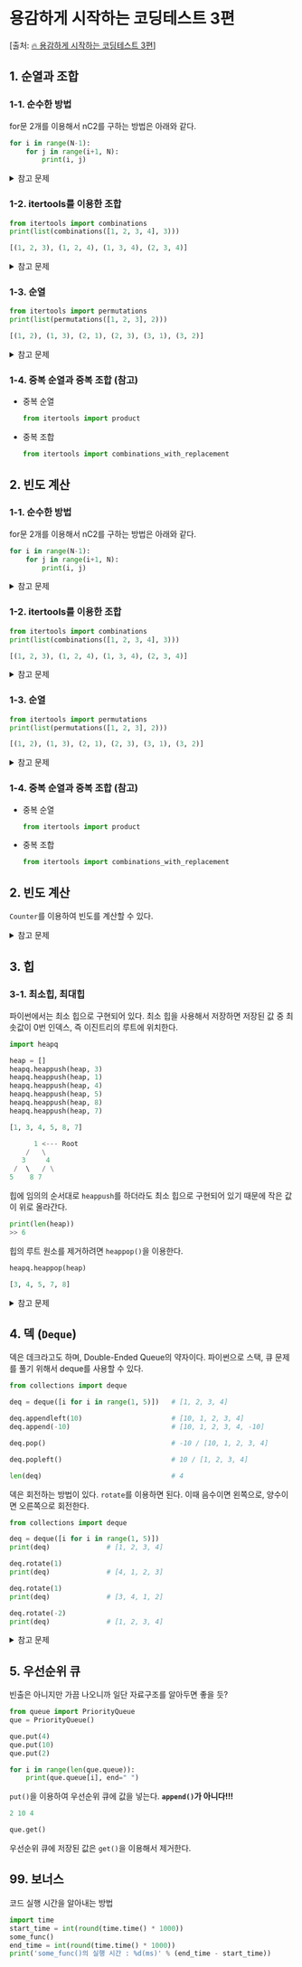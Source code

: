 # 용감하게 시작하는 코딩테스트 3편
[출처: [🔥 용감하게 시작하는 코딩테스트 3편](https://covenant.tistory.com/143)]

## 1. 순열과 조합

### 1-1. 순수한 방법
for문 2개를 이용해서 nC2를 구하는 방법은 아래와 같다.
```Python
for i in range(N-1):
    for j in range(i+1, N):
        print(i, j)
```
<details>
<summary>참고 문제</summary>
<div markdown="1">

[백준 9613번 GCD 합 (S4)](https://www.acmicpc.net/problem/9613)
```Python
def gcd(n, m):
    for i in range(min(n, m), 0, -1):
        if n % i == 0 and m % i == 0:
            return i

for _ in range(int(input())):
    n, *arr = map(int, input().split())
    arr.sort()

    result = 0

    for i in range(len(arr)-1):
        for j in range(i+1, len(arr)):
            result += gcd(arr[i], arr[j])

    print(result)
```
</div>
</details>

### 1-2. itertools를 이용한 조합
```Python
from itertools import combinations
print(list(combinations([1, 2, 3, 4], 3)))
```

```Python
[(1, 2, 3), (1, 2, 4), (1, 3, 4), (2, 3, 4)]
```
<details>
<summary>참고 문제</summary>
<div markdown="1">

[백준 15650번 N과 M (2) (S3)](https://www.acmicpc.net/problem/15650)
```Python
from itertools import combinations

N, M = map(int, input().split())

result = list(combinations(list(range(1, N+1)), M))

for res in result:
    answer = ''.join(str(list(res))).replace('[', '').replace(']', '').replace(',', '')
    print(answer.strip())
```
</div>
</details>

### 1-3. 순열
```Python
from itertools import permutations
print(list(permutations([1, 2, 3], 2)))
```

```Python
[(1, 2), (1, 3), (2, 1), (2, 3), (3, 1), (3, 2)]
```
<details>
<summary>참고 문제</summary>
<div markdown="1">

[백준 15649번 N과 M (1) (S3)](https://www.acmicpc.net/problem/15649)
```Python
from itertools import permutations

N, M = map(int, input().split())

result = list(permutations(list(range(1, N+1)), M))

for res in result:
    answer = ''.join(str(list(res))).replace('[', '').replace(']', '').replace(',', '')
    print(answer.strip())
```
</div>
</details>

### 1-4. 중복 순열과 중복 조합 (참고)
- 중복 순열
    ```Python
    from itertools import product
    ```

- 중복 조합
    ```Python
    from itertools import combinations_with_replacement
    ```

## 2. 빈도 계산

### 1-1. 순수한 방법
for문 2개를 이용해서 nC2를 구하는 방법은 아래와 같다.
```Python
for i in range(N-1):
    for j in range(i+1, N):
        print(i, j)
```
<details>
<summary>참고 문제</summary>
<div markdown="1">

[백준 9613번 GCD 합 (S4)](https://www.acmicpc.net/problem/9613)
```Python
def gcd(n, m):
    for i in range(min(n, m), 0, -1):
        if n % i == 0 and m % i == 0:
            return i

for _ in range(int(input())):
    n, *arr = map(int, input().split())
    arr.sort()

    result = 0

    for i in range(len(arr)-1):
        for j in range(i+1, len(arr)):
            result += gcd(arr[i], arr[j])

    print(result)
```
</div>
</details>

### 1-2. itertools를 이용한 조합
```Python
from itertools import combinations
print(list(combinations([1, 2, 3, 4], 3)))
```

```Python
[(1, 2, 3), (1, 2, 4), (1, 3, 4), (2, 3, 4)]
```
<details>
<summary>참고 문제</summary>
<div markdown="1">

[백준 15650번 N과 M (2) (S3)](https://www.acmicpc.net/problem/15650)
```Python
from itertools import combinations

N, M = map(int, input().split())

result = list(combinations(list(range(1, N+1)), M))

for res in result:
    answer = ''.join(str(list(res))).replace('[', '').replace(']', '').replace(',', '')
    print(answer.strip())
```
</div>
</details>

### 1-3. 순열
```Python
from itertools import permutations
print(list(permutations([1, 2, 3], 2)))
```

```Python
[(1, 2), (1, 3), (2, 1), (2, 3), (3, 1), (3, 2)]
```
<details>
<summary>참고 문제</summary>
<div markdown="1">

[백준 15649번 N과 M (1) (S3)](https://www.acmicpc.net/problem/15649)
```Python
from itertools import permutations

N, M = map(int, input().split())

result = list(permutations(list(range(1, N+1)), M))

for res in result:
    answer = ''.join(str(list(res))).replace('[', '').replace(']', '').replace(',', '')
    print(answer.strip())
```
</div>
</details>

### 1-4. 중복 순열과 중복 조합 (참고)
- 중복 순열
    ```Python
    from itertools import product
    ```

- 중복 조합
    ```Python
    from itertools import combinations_with_replacement
    ```

## 2. 빈도 계산
`Counter`를 이용하여 빈도를 계산할 수 있다.

<details>
<summary>참고 문제</summary>
<div markdown="1">

- [백준 2592번 대표값 (B2)](https://www.acmicpc.net/problem/2592)
    ```Python
    from collections import Counter

    numbers = [int(input()) for _ in range(10)]

    mode = Counter(numbers).most_common()

    print(sum(numbers) // 10)
    print(mode[0][0])
    ```

- [백준 1157번 단어 공부 (B1)](https://www.acmicpc.net/problem/1157)
    ```Python
    from collections import Counter

    inputStr = input().upper()
    mode = Counter(inputStr)

    max_count = max(mode.values())  # 가장 많이 나온 알파벳의 빈도수

    most_common = [char for char, count in mode.items() if count == max_count]

    if len(most_common) > 1:
        print('?')
    else:
        print(most_common[0])
    ```

</div>
</details>

## 3. 힙

### 3-1. 최소힙, 최대힙
파이썬에서는 최소 힙으로 구현되어 있다.
최소 힙을 사용해서 저장하면 저장된 값 중 최솟값이 0번 인덱스, 즉 이진트리의 루트에 위치한다.

```Python
import heapq

heap = []
heapq.heappush(heap, 3)
heapq.heappush(heap, 1)
heapq.heappush(heap, 4)
heapq.heappush(heap, 5)
heapq.heappush(heap, 8)
heapq.heappush(heap, 7)
```
```Python
[1, 3, 4, 5, 8, 7]

      1 <--- Root
    /   \
   3     4
 /  \   / \
5    8 7
```
힙에 임의의 순서대로 `heappush`를 하더라도 최소 힙으로 구현되어 있기 때문에 작은 값이 위로 올라간다.
```Python
print(len(heap))
>> 6
```
힙의 루트 원소를 제거하려면 `heappop()`을 이용한다.
```Python
heapq.heappop(heap)
```
```Python
[3, 4, 5, 7, 8]
```

<details>
<summary>참고 문제</summary>
<div markdown="1">

- [백준 11279번 최대 힙 (S2)](https://www.acmicpc.net/problem/11279)
    ```Python
    import sys, heapq

    heap = []

    for _ in range(int(sys.stdin.readline())):
        num = int(sys.stdin.readline())

        if num == 0:
            if len(heap) > 0:
                print(-heapq.heappop(heap))
            else:
                print(0)
        else:
            heapq.heappush(heap, -num)
    ```

- [백준 1927번 최소 힙 (S2)](https://www.acmicpc.net/problem/1927)
    ```Python
    import sys, heapq

    heap = []

    for _ in range(int(sys.stdin.readline())):
        num = int(sys.stdin.readline())

        if num == 0:
            if len(heap) > 0:
                print(heapq.heappop(heap))
            else:
                print(0)
        else:
            heapq.heappush(heap, num)
    ```

- [백준 11286번 절댓값 힙 (S1)](https://www.acmicpc.net/problem/11286)
    ```Python
    import heapq
    import sys

    q1 = []      # 음수 넣을 힙
    q2 = []      # 양수 넣을 힙

    for i in range(int(sys.stdin.readline())):
        num = int(sys.stdin.readline().rstrip())

        # 1. 입력이 양수 또는 음수: heappush
        if num < 0:
            heapq.heappush(q1, -num)      # 음수 입력
        elif num > 0:
            heapq.heappush(q2, num)       # 양수 입력
        # 2. 입력이 0: heappop
        else:
            if not q1:                    # q1이 비어 있을 때
                if not q2:                # q2가 비어 있다면
                    print(0)
                else:                     # q2가 비어있지 않다면
                    print(heapq.heappop(q2))
            elif not q2:                  # q1이 비어 있지 않을 때 q2가 비어 있다면
                print(-heapq.heappop(q1))
            else:                         # q1, q2 모두 비어 있지 않을 때
                temp1 = -heapq.heappop(q1)
                temp2 = heapq.heappop(q2)

                # q1과 q2를 하나씩 heappop하고, 절대값이 작은 값을 출력
                if abs(temp1) > abs(temp2):
                    print(temp2)
                    heapq.heappush(q1, -temp1)
                else:
                    print(temp1)
                    heapq.heappush(q2, temp2)
    ```

</div>
</details>


## 4. 덱 (`Deque`)
덱은 데크라고도 하며, Double-Ended Queue의 약자이다.
파이썬으로 스택, 큐 문제를 풀기 위해서 deque를 사용할 수 있다.
```Python
from collections import deque

deq = deque([i for i in range(1, 5)])   # [1, 2, 3, 4]

deq.appendleft(10)                      # [10, 1, 2, 3, 4]
deq.append(-10)                         # [10, 1, 2, 3, 4, -10]

deq.pop()                               # -10 / [10, 1, 2, 3, 4]

deq.popleft()                           # 10 / [1, 2, 3, 4]

len(deq)                                # 4
```
덱은 회전하는 방법이 있다. `rotate`를 이용하면 된다.
이때 음수이면 왼쪽으로, 양수이면 오른쪽으로 회전한다.
```Python
from collections import deque

deq = deque([i for i in range(1, 5)])
print(deq)              # [1, 2, 3, 4]

deq.rotate(1)
print(deq)              # [4, 1, 2, 3]

deq.rotate(1)
print(deq)              # [3, 4, 1, 2]

deq.rotate(-2)
print(deq)              # [1, 2, 3, 4]
```


<details>
<summary>참고 문제</summary>
<div markdown="1">

- [백준 2164번 카드2 (S4)](https://www.acmicpc.net/problem/2164)
    ```Python
    from collections import deque

    N = int(input())

    deq = deque([i for i in range(1, N+1)])

    while len(deq) > 1:
        deq.popleft()       # 1. 맨 위 카드 버리기
        deq.rotate(-1)      # 2. 그 다음 맨 위 카드를 맨 아래로

    print(deq[0])
    ```

- [백준 10866번 덱 (S4)](https://www.acmicpc.net/problem/10866)
    ```Python
    from collections import deque
    import sys

    q = deque()

    for _ in range(int(sys.stdin.readline().rstrip())):
        cmd = sys.stdin.readline().rstrip()
        if "push_back" in cmd:
            temp = list(cmd.split())
            q.append(int(temp[1]))
        elif "push_front" in cmd:
            temp = list(cmd.split())
            q.appendleft(int(temp[1]))
        elif "pop_front" in cmd:
            if len(q) > 0:
                print(q.popleft())
            else:
                print(-1)
        elif "pop_back" in cmd:
            if len(q) > 0:
                print(q.pop())
            else:
                print(-1)
        elif "front" in cmd:
            if len(q) > 0:
                print(q[0])
            else:
                print(-1)
        elif "back" in cmd:
            if len(q) > 0:
                print(q[-1])
            else:
                print(-1)
        elif "size" in cmd:
            print(len(q))
        elif "empty" in cmd:
            if len(q) == 0:
                print(1)
            else:
                print(0)
    ```

- [백준 10828번 스택 (S4)](https://www.acmicpc.net/problem/10828)
    ```Python
    from collections import deque
    import sys

    stack = deque()

    for _ in range(int(sys.stdin.readline().rstrip())):
        cmd = sys.stdin.readline().rstrip()

        if "push" in cmd:
            temp = cmd.split()
            stack.append(int(temp[1]))
        elif "pop" in cmd:
            if len(stack) == 0:
                print(-1)
            else:
                print(stack.pop())
        elif "size" in cmd:
            print(len(stack))
        elif "empty" in cmd:
            if len(stack) == 0:
                print(1)
            else:
                print(0)
        elif "top" in cmd:
            if len(stack) == 0:
                print(-1)
            else:
                tmp = stack.pop()
                print(tmp)
                stack.append(tmp)
    ```

- [백준 1158번 요세푸스 문제 (S4)](https://www.acmicpc.net/problem/1158)
    ```Python
    from collections import deque

    N, K = map(int, input().split())
    result = []

    circle = deque([i for i in range(1, N+1)])

    while len(circle) > 0:
        circle.rotate(-1 * (K-1))
        result.append(circle.popleft())

    print('<', ', '.join(map(str, result)), '>', sep='')
    ```

</div>
</details>

## 5. 우선순위 큐
빈출은 아니지만 가끔 나오니까 일단 자료구조를 알아두면 좋을 듯?
```Python
from queue import PriorityQueue
que = PriorityQueue()

que.put(4)
que.put(10)
que.put(2)

for i in range(len(que.queue)):
    print(que.queue[i], end=" ")
```
`put()`을 이용하여 우선순위 큐에 값을 넣는다. **`append()`가 아니다!!!**
```Python
2 10 4
```
```Python
que.get()
```
우선순위 큐에 저장된 값은 `get()`을 이용해서 제거한다.

## 99. 보너스
코드 실행 시간을 알아내는 방법
```Python
import time
start_time = int(round(time.time() * 1000))
some_func()
end_time = int(round(time.time() * 1000))
print('some_func()의 실행 시간 : %d(ms)' % (end_time - start_time))
```
